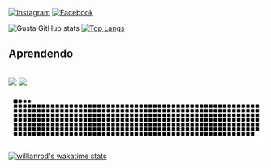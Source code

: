 [![Instagram](https://img.shields.io/badge/Instagram-E4405F?style=for-the-badge&logo=instagram&logoColor=white)](https://instagram.com/gusfelip_?utm_medium=copy_link)
[![Facebook](https://img.shields.io/badge/Facebook-1877F2?style=for-the-badge&logo=facebook&logoColor=white)](https://www.facebook.com/profile.php?id=100076593956433)

![Gusta GitHub stats](https://github-readme-stats.vercel.app/api?username=gusttavofelipe&show_icons=true&theme=highcontrast)
[![Top Langs](https://github-readme-stats.vercel.app/api/top-langs/?username=gusttavofelipe&langs_count=8)](https://github.com/anuraghazra/github-readme-stats)

## Aprendendo
<div style="display: inline_block"><br>
<img aling="center" src="https://img.shields.io/badge/HTML5-E34F26?style=for-the-badge&logo=html5&logoColor=white"/>
<img aling="center" src="https://img.shields.io/badge/CSS3-1572B6?style=for-the-badge&logo=css3&logoColor=white"/>
  
   ![Snake animation](https://github.com/ellen2121/ellen2121/blob/output/github-contribution-grid-snake.svg)
  [![willianrod's wakatime stats](https://github-readme-stats.vercel.app/api/wakatime?username=willianrod)](https://github.com/anuraghazra/github-readme-stats)
</div>
